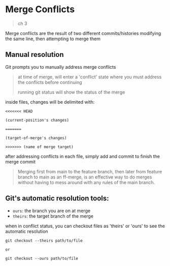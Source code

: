
# Merge Conflicts

> ch 3

Merge conflicts are the result of two different commits/histories modifying the same line, then attempting to merge them


## Manual resolution

Git prompts you to manually address merge conflicts
	
> at time of merge, will enter a 'conflict' state where you must address the conflicts before continuing
>
> running git status will show the status of the merge

inside files, changes will be delimited with:
```
<<<<<<< HEAD

(current-position's changes)

=======

(target-of-merge's changes)

>>>>>>> (name of merge target)
```

after addressing conflicts in each file, simply add and commit to finish the merge commit


> Merging first from main to the feature branch, then later from feature branch to main as an ff-merge, is an effective way to do merges without having to mess around with any rules of the main branch.


## Git's automatic resolution tools:

- `ours`: the branch you are on at merge
- `theirs`: the target branch of the merge

when in conflict status, you can checkout files as 'theirs' or 'ours' to see the automatic resolution
```
git checkout --theirs path/to/file

or

git checkout --ours path/to/file
```
